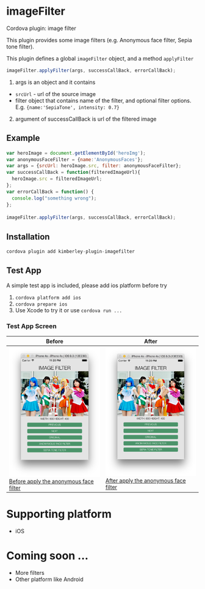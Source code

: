 # imageFilter
Cordova plugin: image filter

This plugin provides some image filters (e.g. Anonymous face filter, Sepia tone filter).

This plugin defines a global `imageFilter` object, and a method `applyFilter`

```javascript
imageFilter.applyFilter(args, successCallBack, errorCallBack);
```
1. args is an object and it contains
  * `srcUrl` - url of the source image
  * filter object that contains name of the filter, and optional filter options.  E.g. `{name:'SepiaTone', intensity: 0.7}`

2. argument of successCallBack is url of the filtered image

## Example
```javascript
var heroImage = document.getElementById('heroImg');
var anonymousFaceFilter = {name:'AnonymousFaces'};
var args = {srcUrl: heroImage.src, filter: anonymousFaceFilter};
var successCallBack = function(filteredImageUrl){
  heroImage.src = filteredImageUrl;
};
var errorCallBack = function() {
  console.log("something wrong");
};

imageFilter.applyFilter(args, successCallBack, errorCallBack);
```

## Installation
```javascript
cordova plugin add kimberley-plugin-imagefilter
```

## Test App
A simple test app is included, please add ios platform before try
1. `cordova platform add ios`
2. `cordova prepare ios`
3. Use Xcode to try it or use `cordova run ...`

### Test App Screen
| Before | After |
| --- | --- |
| [<img src='test-app-screens/before-faceMask.png'>Before apply the anonymous face filter](test-app-screens/before-faceMask.png) | [<img src='test-app-screens/after-faceMask.png'>After apply the anonymous face filter](test-app-screens/after-faceMask.png) |


# Supporting platform
* iOS

# Coming soon ...
* More filters
* Other platform like Android
